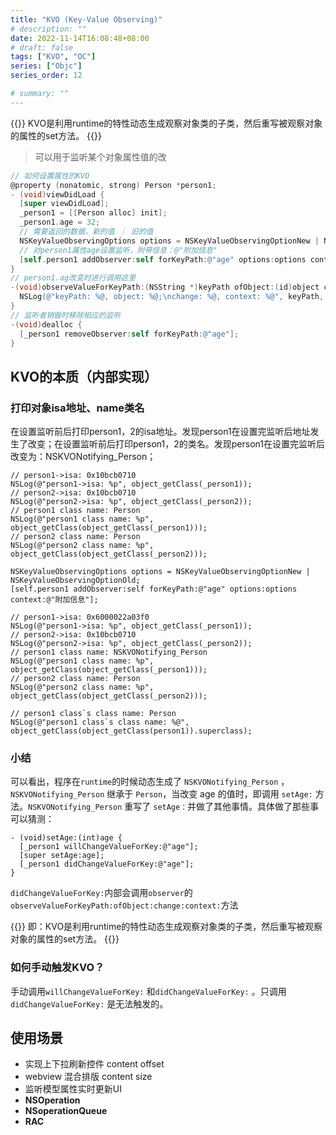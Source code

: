 ```yaml
---
title: "KVO (Key-Value Observing)"
# description: ""
date: 2022-11-14T16:08:48+08:00
# draft: false
tags: ["KVO", "OC"]
series: ["Objc"]
series_order: 12

# summary: ""
---
```


{{<alert>}}
KVO是利用runtime的特性动态生成观察对象类的子类，然后重写被观察对象的属性的set方法。
{{</alert>}}

> 可以用于监听某个对象属性值的改


```objectivec
// 如何设置属性的KVO
@property (nonatomic, strong) Person *person1;
- (void)viewDidLoad {
  [super viewDidLoad];
  _person1 = [[Person alloc] init];
  _person1.age = 32;
  // 需要返回的数据，新的值 ｜ 旧的值
  NSKeyValueObservingOptions options = NSKeyValueObservingOptionNew | NSKeyValueObservingOptionOld;
  // 对person1属性age设置监听，附带信息：@"附加信息"
  [self.person1 addObserver:self forKeyPath:@"age" options:options context:@"附加信息"];
}
// person1.ag改变时进行调用这里
-(void)observeValueForKeyPath:(NSString *)keyPath ofObject:(id)object change:(NSDictionary<NSKeyValueChangeKey,id> *)change context:(void *)context {
  NSLog(@"keyPath: %@, object: %@;\nchange: %@, context: %@", keyPath, object, change, context);
}
// 监听者销毁时移除相应的监听
-(void)dealloc {
  [_person1 removeObserver:self forKeyPath:@"age"];
}
```

## KVO的本质（内部实现）

### 打印对象isa地址、name类名

在设置监听前后打印person1，2的isa地址。发现person1在设置完监听后地址发生了改变；在设置监听前后打印person1，2的类名。发现person1在设置完监听后改变为：NSKVONotifying_Person；

```objc
// person1->isa: 0x10bcb0710
NSLog(@"person1->isa: %p", object_getClass(_person1));
// person2->isa: 0x10bcb0710
NSLog(@"person2->isa: %p", object_getClass(_person2));
// person1 class name: Person
NSLog(@"person1 class name: %p", object_getClass(object_getClass(_person1)));
// person2 class name: Person
NSLog(@"person2 class name: %p", object_getClass(object_getClass(_person2)));

NSKeyValueObservingOptions options = NSKeyValueObservingOptionNew | NSKeyValueObservingOptionOld;
[self.person1 addObserver:self forKeyPath:@"age" options:options context:@"附加信息"];

// person1->isa: 0x6000022a03f0
NSLog(@"person1->isa: %p", object_getClass(_person1));
// person2->isa: 0x10bcb0710
NSLog(@"person2->isa: %p", object_getClass(_person2));
// person1 class name: NSKVONotifying_Person
NSLog(@"person1 class name: %p", object_getClass(object_getClass(_person1)));
// person2 class name: Person
NSLog(@"person2 class name: %p", object_getClass(object_getClass(_person2)));

// person1 class`s class name: Person
NSLog(@"person1 class`s class name: %@", object_getClass(object_getClass(person1)).superclass);
```

### 小结

可以看出，程序在`runtime`的时候动态生成了 `NSKVONotifying_Person` ，`NSKVONotifying_Person` 继承于 `Person`，当改变 age 的值时，即调用 `setAge:` 方法。`NSKVONotifying_Person` 重写了 `setAge：`并做了其他事情。具体做了那些事可以猜测：

```objc
- (void)setAge:(int)age {
  [_person1 willChangeValueForKey:@"age"];
  [super setAge:age];
  [_person1 didChangeValueForKey:@"age"];
}
```

`didChangeValueForKey:`内部会调用`observer`的`observeValueForKeyPath:ofObject:change:context:`方法

{{<alert>}}
即：KVO是利用runtime的特性动态生成观察对象类的子类，然后重写被观察对象的属性的set方法。
{{</alert>}}

### 如何手动触发KVO？

手动调用`willChangeValueForKey:` 和`didChangeValueForKey:` 。只调用`didChangeValueForKey:` 是无法触发的。

## 使用场景

- 实现上下拉刷新控件 content offset
- webview 混合排版 content size
- 监听模型属性实时更新UI
- **NSOperation**
- **NSoperationQueue**
- **RAC**